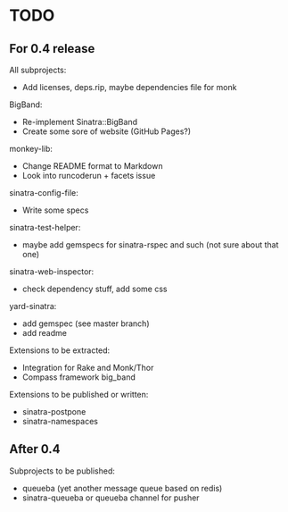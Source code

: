 TODO
====

For 0.4 release
---------------

All subprojects:

* Add licenses, deps.rip, maybe dependencies file for monk

BigBand:

* Re-implement Sinatra::BigBand
* Create some sore of website (GitHub Pages?)

monkey-lib:

* Change README format to Markdown
* Look into runcoderun + facets issue

sinatra-config-file:

* Write some specs

sinatra-test-helper:

* maybe add gemspecs for sinatra-rspec and such (not sure about that one)

sinatra-web-inspector:

* check dependency stuff, add some css

yard-sinatra:

* add gemspec (see master branch)
* add readme

Extensions to be extracted:

* Integration for Rake and Monk/Thor
* Compass framework big\_band

Extensions to be published or written:

* sinatra-postpone
* sinatra-namespaces

After 0.4
---------

Subprojects to be published:

* queueba (yet another message queue based on redis)
* sinatra-queueba or queueba channel for pusher

